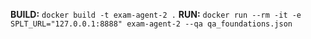 **BUILD:** `docker build -t exam-agent-2 .`
**RUN:** `docker run --rm -it -e SPLT_URL="127.0.0.1:8888" exam-agent-2 --qa qa_foundations.json`